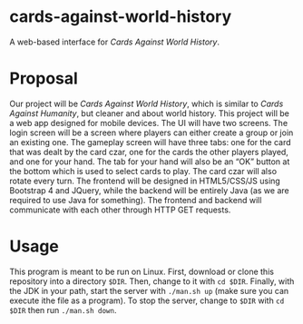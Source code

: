 # cards-against-world-history
A web-based interface for *Cards Against World History*.

# Proposal
Our project will be *Cards Against World History*, which is similar to *Cards Against Humanity*, but cleaner and about world history. This project will be a web app designed for mobile devices. The UI will have two screens. The login screen will be a screen where players can either create a group or join an existing one. The gameplay screen will have three tabs: one for the card that was dealt by the card czar, one for the cards the other players played, and one for your hand. The tab for your hand will also be an “OK” button at the bottom which is used to select cards to play. The card czar will also rotate every turn. The frontend will be designed in HTML5/CSS/JS using Bootstrap 4 and JQuery, while the backend will be entirely Java (as we are required to use Java for something). The frontend and backend will communicate with each other through HTTP GET requests.

# Usage
This program is meant to be run on Linux. First, download or clone this repository into a directory `$DIR`. Then, change to it with `cd $DIR`. Finally, with the JDK in your path, start the server with `./man.sh up` (make sure you can execute ithe file as a program). To stop the server, change to `$DIR` with `cd $DIR` then run `./man.sh down`.
